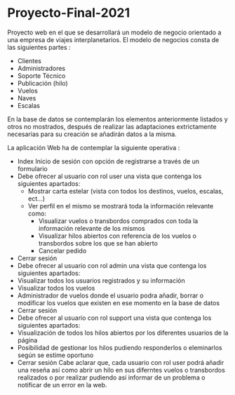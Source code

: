 # Proyecto-Final-2021
Proyecto web en el que se desarrollará un modelo de negocio orientado a una empresa de viajes interplanetarios.
El modelo de negocios consta de las siguientes partes :
 - Clientes
 - Administradores
 - Soporte Técnico
 - Publicación (hilo)
 - Vuelos
 - Naves
 - Escalas

En la base de datos se contemplarán los elementos anteriormente listados y otros no mostrados, después de realizar las adaptaciones extrictamente necesarias para su creación se añadirán datos a la misma.

La aplicación Web ha de contemplar la siguiente operativa :
- Index Inicio de sesión con opción de registrarse a través de un formulario
- Debe ofrecer al usuario con rol user una vista que contenga los siguientes apartados:
  - Mostrar carta estelar (vista con todos los destinos, vuelos, escalas, ect...)
  - Ver perfil en el mismo se mostrará toda la información relevante como:
    - Visualizar vuelos o transbordos comprados con toda la información relevante de los mismos
    - Visualizar hilos abiertos con referencia de los vuelos o transbordos sobre los que se han abierto
    - Cancelar pedido
 - Cerrar sesión
- Debe ofrecer al usuario con rol admin una vista que contenga los siguientes apartados:
 - Visualizar todos los usuarios registrados y su información
 - Visualizar todos los vuelos
 - Administrador de vuelos donde el usuario podra añadir, borrar o modificar los vuelos que existen en ese momento en la base de datos
 - Cerrar sesión
- Debe ofrecer al usuario con rol support una vista que contenga los siguientes apartados:
 - Visualización de todos los hilos abiertos por los diferentes usuarios de la página
 - Posibilidad de gestionar los hilos pudiendo responderlos o eleminarlos según se estime oportuno
 - Cerrar sesión
Cabe aclarar que, cada usuario con rol user podrá añadir una reseña así como abrir un hilo en sus diferntes vuelos o transbordos realizados o por realizar
pudiendo así informar de un problema o notificar de un error en la web.

